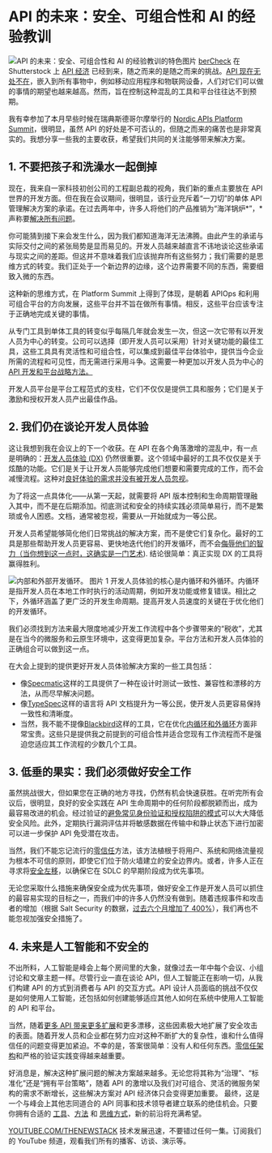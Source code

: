 # API 的未来：安全、可组合性和 AI 的经验教训

![API 的未来：安全、可组合性和 AI 的经验教训的特色图片](https://cdn.thenewstack.io/media/2024/10/442f1059-apis1-1024x572.png)
[berCheck](https://www.shutterstock.com/g/2313542454534543) 在 Shutterstock 上
[API 经济](https://nordicapis.com/how-the-api-economy-is-changing-in-2024/) 已经到来，随之而来的是随之而来的挑战。[API 现在无处不在](https://thenewstack.io/api-management/)，嵌入到所有事物中，例如移动应用程序和物联网设备，人们对它们可以做的事情的期望也越来越高。然而，旨在控制这种混乱的工具和平台往往达不到预期。

我有幸参加了本月早些时候在瑞典斯德哥尔摩举行的 [Nordic APIs Platform Summit](https://nordicapis.com/events/platform-summit-2024/)，很明显，虽然 API 的好处是不可否认的，但随之而来的痛苦也是非常真实的。我想分享一些我的主要收获，希望我们共同的关注能够带来解决方案。

## 1. 不要把孩子和洗澡水一起倒掉

现在，我来自一家科技初创公司的工程副总裁的视角，我们新的重点主要放在 API 世界的开发方面。但在我在会议期间，很明显，该行业充斥着“一刀切”的单体 API 管理解决方案的承诺。在过去两年中，许多人将他们的产品推销为“海洋锅炉*”，*声称要[解决所有问题](https://thenewstack.io/api-management-is-a-commodity-whats-next/)。

你可能猜到接下来会发生什么，因为我们都知道海洋无法沸腾。由此产生的承诺与实际交付之间的紧张局势是显而易见的。开发人员越来越直言不讳地谈论这些承诺与现实之间的差距。但这并不意味着我们应该抛弃所有这些努力；我们需要的是思维方式的转变。我们正处于一个新边界的边缘，这个边界需要不同的东西，需要细致入微的东西。

这种新的思维方式，在 Platform Summit 上得到了体现，是朝着 APIOps 和利用可组合平台的方向发展，这些平台并不旨在做所有事情。相反，这些平台应该专注于正确地完成关键的事情。

从专门工具到单体工具的转变似乎每隔几年就会发生一次，但这一次它带有以开发人员为中心的转变。公司可以选择（即开发人员可以采用）针对关键功能的最佳工具，这些工具具有灵活性和可组合性，可以集成到最佳平台体验中，提供当今企业所需的流程和可见性，而无需进行采用斗争。这需要一种更加以开发人员为中心的[API 开发和平台战略方法。](https://www.forbes.com/councils/forbestechcouncil/2024/02/29/creating-your-api-solution-wishlist-with-developers-in-mind/)

开发人员平台是平台工程范式的支柱，它们不仅仅是提供工具和服务；它们是关于激励和授权开发人员产出最佳作品。

## 2. 我们仍在谈论开发人员体验

这让我想到我在会议上的下一个收获。在 API 在各个角落激增的混乱中，有一点是明确的：[开发人员体验 (DX)](https://thenewstack.io/improving-developer-experience-drives-profitability/) 仍然很重要。这个领域中最好的工具不仅仅是关于炫酷的功能。它们是关于让开发人员能够完成他们想要和需要完成的工作，而不会减慢流程。这种对[良好体验的需求并没有被开发人员忽视](https://thenewstack.io/can-ai-truly-transform-the-developer-experience/)。

为了将这一点具体化——从第一天起，就需要将 API 版本控制和生命周期管理融入其中，而不是在后期添加。彻底测试和安全的持续实践必须简单易行，而不是繁琐或令人困惑。文档，通常被忽视，需要从一开始就成为一等公民。

开发人员希望能够简化他们日常挑战的解决方案，而不是使它们复杂化。最好的工具是那些帮助开发人员更容易、更快地迭代他们的开发循环，而不会[侮辱他们的智力（当你想到这一点时，这确实是一门艺术](https://thenewstack.io/zen-and-the-art-and-science-of-api-development/)). 结论很简单：真正实现 DX 的工具将赢得胜利。

![内部和外部开发循环。](https://cdn.thenewstack.io/media/2024/10/a1ec96d7-image1.png)
图片 1
开发人员体验的核心是内循环和外循环。内循环是指开发人员在本地工作时执行的活动周期，例如开发功能或修复错误。相比之下，外循环涵盖了更广泛的开发生命周期。提高开发人员速度的关键在于优化他们的开发循环。

我们必须找到方法来最大限度地减少开发工作流程中各个步骤带来的“税收”，尤其是在当今的微服务和云原生环境中，这变得更加复杂。平台方法和开发人员体验的正确组合可以做到这一点。

在大会上提到的提供更好开发人员体验解决方案的一些工具包括：

- 像[Specmatic](https://specmatic.io/)这样的工具提供了一种在设计时测试一致性、兼容性和漂移的方法，从而尽早解决问题。
- 像[TypeSpec](https://typespec.io/)这样的语言将 API 文档提升为一等公民，使开发人员更容易保持一致性和清晰度。
- 当然，我不能不提像[Blackbird](http://getblackbird.io)这样的工具，它在优化[内循环和外循环](https://thenewstack.io/optimize-your-inner-dev-loop-to-increase-developer-velocity/)方面非常宝贵。这些只是提供我之前提到的可组合性并适合您现有工作流程而不是强迫您适应其工作流程的少数几个工具。

## 3. 低垂的果实：我们必须做好安全工作
虽然挑战很大，但如果您在正确的地方寻找，仍然有机会快速获胜。在听完所有会议后，很明显，良好的安全实践在 API 生命周期中的任何阶段都脱颖而出，成为最容易改进的机会。经过验证的[避免常见身份验证和授权陷阱的模式](https://auth0.com/blog/five-common-authentication-and-authorization-mistakes-to-avoid-in-your-saas-application/)可以大大降低安全风险。此外，定期执行漏洞评估并将敏感数据在传输中和静止状态下进行加密可以进一步保护 API 免受潜在攻击。

当然，我们不能忘记流行的[零信任](https://www.getambassador.io/blog/the-importance-of-zero-trust)方法，该方法植根于将用户、系统和网络流量视为根本不可信的原则，即使它们位于防火墙建立的安全边界内。或者，许多人正在寻求将[安全左移](https://snyk.io/learn/shift-left-security/)，以确保它在 SDLC 的早期阶段成为优先事项。

无论您采取什么措施来确保安全成为优先事项，做好安全工作是开发人员可以抓住的最容易实现的目标之一，而我们中的许多人仍然没有做到。随着违规事件和攻击者的增加（根据 Salt Security 的数据，[过去六个月增加了 400%](https://salt.security/blog/latest-state-of-api-security-report-400-increase-in-attackers-and-more)），我们再也不能忽视加强安全措施了。

## 4. 未来是人工智能和不安全的
不出所料，人工智能是峰会上每个房间里的大象，就像过去一年中每个会议、小组讨论和文章主题一样。尽管行业一直在谈论 API，但人工智能正在影响一切，从我们构建 API 的方式到消费者与 API 的交互方式。API 设计人员面临的挑战不仅仅是如何使用人工智能，还包括如何创建能够适应其他人如何在系统中使用人工智能的 API 和平台。

当然，随着[更多 API 带来更多扩展](https://www.infoworld.com/article/3529600/how-do-you-govern-a-sprawling-disparate-api-portfolio.html)和更多漂移，这些因素极大地扩展了安全攻击的表面。随着开发人员和企业都在努力应对这种不断扩大的复杂性，谁和什么值得信任的问题变得更加紧迫。不幸的是，答案很简单：没有人和任何东西。[零信任架构](https://www.getambassador.io/resources/kubecrash)和严格的验证实践变得越来越重要。

好消息是，解决这种扩展问题的解决方案越来越多。无论您将其称为“治理”、“标准化”还是“拥有平台策略”，随着 API 的激增以及我们对可组合、灵活的微服务架构的需求不断增长，这些解决方案对 API 经济体只会变得更加重要。
最终，这是一个与峰会上其他志同道合的 API 同事和技术领导者建立联系的绝佳机会。只要你拥有合适的 [工具](http://getblackbird.io)、[方法](https://www.forbes.com/councils/forbestechcouncil/2024/05/30/rethinking-api-management-should-you-unbundle-or-is-there-a-better-approach/) 和 [思维方式](https://www.forbes.com/councils/forbestechcouncil/2024/02/29/creating-your-api-solution-wishlist-with-developers-in-mind/)，新的前沿将充满希望。

[YOUTUBE.COM/THENEWSTACK](https://youtube.com/thenewstack?sub_confirmation=1)
技术发展迅速，不要错过任何一集。订阅我们的 YouTube 频道，观看我们所有的播客、访谈、演示等。